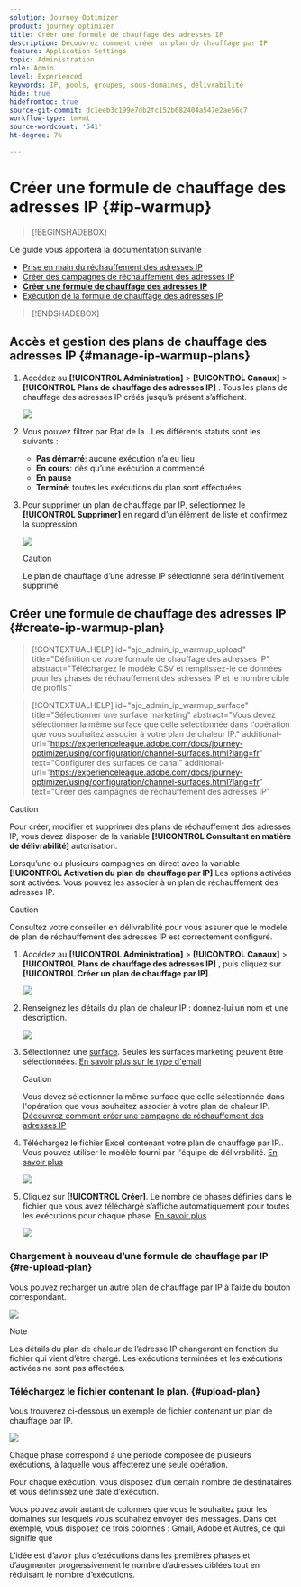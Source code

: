 ```yaml
---
solution: Journey Optimizer
product: journey optimizer
title: Créer une formule de chauffage des adresses IP
description: Découvrez comment créer un plan de chauffage par IP
feature: Application Settings
topic: Administration
role: Admin
level: Experienced
keywords: IP, pools, groupes, sous-domaines, délivrabilité
hide: true
hidefromtoc: true
source-git-commit: dc1eeb3c199e7db2fc152b682404a547e2ae56c7
workflow-type: tm+mt
source-wordcount: '541'
ht-degree: 7%

---
```


# Créer une formule de chauffage des adresses IP {#ip-warmup}

>[!BEGINSHADEBOX]

Ce guide vous apportera la documentation suivante :

* [Prise en main du réchauffement des adresses IP](ip-warmup-gs.md)
* [Créer des campagnes de réchauffement des adresses IP](ip-warmup-campaign.md)
* **[Créer une formule de chauffage des adresses IP](ip-warmup-plan.md)**
* [Exécution de la formule de chauffage des adresses IP](ip-warmup-running.md)

>[!ENDSHADEBOX]

## Accès et gestion des plans de chauffage des adresses IP {#manage-ip-warmup-plans}

1. Accédez au **[!UICONTROL Administration]** > **[!UICONTROL Canaux]** > **[!UICONTROL Plans de chauffage des adresses IP]** . Tous les plans de chauffage des adresses IP créés jusqu’à présent s’affichent.

   ![](assets/ip-warmup-filter-list.png)

1. Vous pouvez filtrer par Etat de la . Les différents statuts sont les suivants :

   * **Pas démarré**: aucune exécution n’a eu lieu
   * **En cours**: dès qu’une exécution a commencé <!--or is done?-->
   * **En pause**
   * **Terminé**: toutes les exécutions du plan sont effectuées

1. Pour supprimer un plan de chauffage par IP, sélectionnez le **[!UICONTROL Supprimer]** en regard d’un élément de liste et confirmez la suppression.

   ![](assets/ip-warmup-delete-plan.png)

   >[!CAUTION]
   >
   >Le plan de chauffage d’une adresse IP sélectionné sera définitivement supprimé.

## Créer une formule de chauffage des adresses IP {#create-ip-warmup-plan}

>[!CONTEXTUALHELP]
>id="ajo_admin_ip_warmup_upload"
>title="Définition de votre formule de chauffage des adresses IP"
>abstract="Téléchargez le modèle CSV et remplissez-le de données pour les phases de réchauffement des adresses IP et le nombre cible de profils."

>[!CONTEXTUALHELP]
>id="ajo_admin_ip_warmup_surface"
>title="Sélectionner une surface marketing"
>abstract="Vous devez sélectionner la même surface que celle sélectionnée dans l&#39;opération que vous souhaitez associer à votre plan de chaleur IP."
>additional-url="https://experienceleague.adobe.com/docs/journey-optimizer/using/configuration/channel-surfaces.html?lang=fr" text="Configurer des surfaces de canal"
>additional-url="https://experienceleague.adobe.com/docs/journey-optimizer/using/configuration/channel-surfaces.html?lang=fr" text="Créer des campagnes de réchauffement des adresses IP"

>[!CAUTION]
>
>Pour créer, modifier et supprimer des plans de réchauffement des adresses IP, vous devez disposer de la variable **[!UICONTROL Consultant en matière de délivrabilité]** autorisation.
<!--Learn more on managing [!DNL Journey Optimizer] users' access rights in [this section](../administration/permissions-overview.md).-->

Lorsqu’une ou plusieurs campagnes en direct avec la variable **[!UICONTROL Activation du plan de chauffage par IP]** Les options activées sont activées. Vous pouvez les associer à un plan de réchauffement des adresses IP.

>[!CAUTION]
>
>Consultez votre conseiller en délivrabilité pour vous assurer que le modèle de plan de réchauffement des adresses IP est correctement configuré. <!--TBC-->

1. Accédez au **[!UICONTROL Administration]** > **[!UICONTROL Canaux]** > **[!UICONTROL Plans de chauffage des adresses IP]** , puis cliquez sur **[!UICONTROL Créer un plan de chauffage par IP]**.

   ![](assets/ip-warmup-create-plan.png)

1. Renseignez les détails du plan de chaleur IP : donnez-lui un nom et une description.

   ![](assets/ip-warmup-plan-details.png)

1. Sélectionnez une [surface](channel-surfaces.md). Seules les surfaces marketing peuvent être sélectionnées. [En savoir plus sur le type d&#39;email](../email/email-settings.md#email-type)

   >[!CAUTION]
   >
   >Vous devez sélectionner la même surface que celle sélectionnée dans l&#39;opération que vous souhaitez associer à votre plan de chaleur IP. [Découvrez comment créer une campagne de réchauffement des adresses IP](#create-ip-warmup-campaign)

1. Téléchargez le fichier Excel contenant votre plan de chauffage par IP.<!--which formats are allowed?-->. Vous pouvez utiliser le modèle fourni par l&#39;équipe de délivrabilité.<!--TBC?--> [En savoir plus](#upload-plan)
   <!--
    You can also download the Excel template from the [!DNL Journey Optimizer] user interface and upload it after filling it with the IP warmup details.-->

   ![](assets/ip-warmup-upload-success.png)

1. Cliquez sur **[!UICONTROL Créer]**. Le nombre de phases définies dans le fichier que vous avez téléchargé s’affiche automatiquement pour toutes les exécutions pour chaque phase. [En savoir plus](#upload-plan)

   ![](assets/ip-warmup-plan-phases.png)

### Chargement à nouveau d’une formule de chauffage par IP {#re-upload-plan}

Vous pouvez recharger un autre plan de chauffage par IP à l’aide du bouton correspondant.

![](assets/ip-warmup-re-upload-plan.png)

>[!NOTE]
>
>Les détails du plan de chaleur de l’adresse IP changeront en fonction du fichier qui vient d’être chargé. Les exécutions terminées et les exécutions activées ne sont pas affectées.

### Téléchargez le fichier contenant le plan. {#upload-plan}

Vous trouverez ci-dessous un exemple de fichier contenant un plan de chauffage par IP.

![](assets/ip-warmup-sample-file.png)

Chaque phase correspond à une période composée de plusieurs exécutions, à laquelle vous affecterez une seule opération.

Pour chaque exécution, vous disposez d’un certain nombre de destinataires et vous définissez une date d’exécution.

Vous pouvez avoir autant de colonnes que vous le souhaitez pour les domaines sur lesquels vous souhaitez envoyer des messages. Dans cet exemple, vous disposez de trois colonnes : Gmail, Adobe et Autres, ce qui signifie que

L’idée est d’avoir plus d’exécutions dans les premières phases et d’augmenter progressivement le nombre d’adresses ciblées tout en réduisant le nombre d’exécutions.

